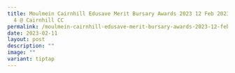 ```yaml
---
title: Moulmein Cairnhill Edusave Merit Bursary Awards 2023 12 Feb 2023 Session
  4 @ Cairnhill CC
permalink: /moulmein-cairnhill-edusave-merit-bursary-awards-2023-12-feb-2023-session-4-cairnhill-cc/
date: 2023-02-11
layout: post
description: ""
image: ""
variant: tiptap
---
```

